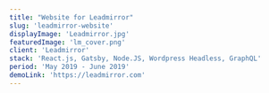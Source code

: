 ```yaml
---
title: "Website for Leadmirror"
slug: 'leadmirror-website'
displayImage: 'Leadmirror.jpg'
featuredImage: 'lm_cover.png'
client: 'Leadmirror'
stack: 'React.js, Gatsby, Node.JS, Wordpress Headless, GraphQL'
period: 'May 2019 - June 2019'
demoLink: 'https://leadmirror.com'
---
```

